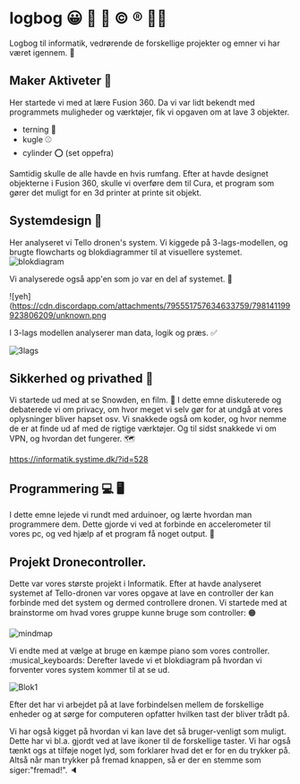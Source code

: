 # logbog :grinning: :notebook_with_decorative_cover: :round_pushpin: :copyright: :registered: :pirate_flag:

Logbog til informatik, vedrørende de forskellige projekter og emner vi har været igennem. :raised_eyebrow:

## Maker Aktiveter :pushpin:

Her startede vi med at lære Fusion 360. Da vi var lidt bekendt med programmets muligheder og værktøjer, fik vi opgaven om at lave 3 objekter.
- terning :game_die:
- kugle :baseball:
- cylinder :o: (set oppefra)

Samtidig skulle de alle havde en hvis rumfang. 
Efter at havde designet objekterne i Fusion 360, skulle vi overføre dem til Cura, et program som gører det muligt for en 3d printer at printe sit objekt.

## Systemdesign :paperclip:

Her analyseret vi Tello dronen's system. Vi kiggede på 3-lags-modellen, og brugte flowcharts og blokdiagrammer til at visuellere systemet.
![blokdiagram](https://cdn.discordapp.com/attachments/795551757634633759/798139329670807552/unknown.png)

Vi analyserede også app'en som jo var en del af systemet. :iphone:

![yeh](https://cdn.discordapp.com/attachments/795551757634633759/798141199923806209/unknown.png

I 3-lags modellen analyserer man data, logik og præs. :white_check_mark:

![3lags](https://cdn.discordapp.com/attachments/795551757634633759/798141502952964116/unknown.png)

## Sikkerhed og privathed :satellite:

Vi startede ud med at se Snowden, en film. :movie_camera: 
I dette emne diskuterede og debaterede vi om privacy, om hvor meget vi selv gør for at undgå at vores oplysninger bliver hapset osv.
Vi snakkede også om koder, og hvor nemme de er at finde ud af med de rigtige værktøjer. Og til sidst snakkede vi om VPN, og hvordan det fungerer. :world_map:

https://informatik.systime.dk/?id=528

## Programmering :computer: :desktop_computer:

I dette emne lejede vi rundt med arduinoer, og lærte hvordan man programmere dem. Dette gjorde vi ved at forbinde en accelerometer til vores pc, og ved hjælp af et program få noget output. :floppy_disk:

## Projekt Dronecontroller.

Dette var vores største projekt i Informatik. Efter at havde analyseret systemet af Tello-dronen var vores opgave at lave en controller der kan forbinde med det system og dermed controllere dronen. Vi startede med at brainstorme om hvad vores gruppe kunne bruge som controller: :orange_circle:

![mindmap](https://cdn.discordapp.com/attachments/795551757634633759/798138463656345600/unknown.png)

Vi endte med at vælge at bruge en kæmpe piano som vores controller. :musical_keyboards:
Derefter lavede vi et blokdiagram på hvordan vi forventer vores system kommer til at se ud.

![Blok1](https://cdn.discordapp.com/attachments/795551757634633759/798138856712830976/unknown.png)

Efter det har vi arbejdet på at lave forbindelsen mellem de forskellige enheder og at sørge for computeren opfatter hvilken tast der bliver trådt på.

Vi har også kigget på hvordan vi kan lave det så bruger-venligt som muligt. Dette har vi bl.a. gjordt ved at lave ikoner til de forskellige taster. Vi har også tænkt ogs at tilføje noget lyd, som forklarer hvad det er for en du trykker på. Altså når man trykker på fremad knappen, så er der en stemme som siger:"fremad!". :speaker:


